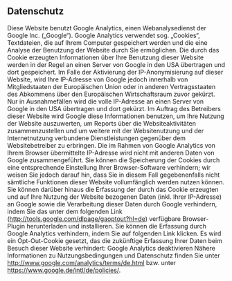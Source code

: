 ## Datenschutz

Diese Website benutzt Google Analytics, einen Webanalysedienst der Google Inc.
(„Google“). Google Analytics verwendet sog. „Cookies“, Textdateien, die auf
Ihrem Computer gespeichert werden und die eine Analyse der Benutzung der
Website durch Sie ermöglichen. Die durch das Cookie erzeugten Informationen
über Ihre Benutzung dieser Website werden in der Regel an einen Server von
Google in den USA übertragen und dort gespeichert. Im Falle der Aktivierung der
IP-Anonymisierung auf dieser Website, wird Ihre IP-Adresse von Google jedoch
innerhalb von Mitgliedstaaten der Europäischen Union oder in anderen
Vertragsstaaten des Abkommens über den Europäischen Wirtschaftsraum zuvor
gekürzt. Nur in Ausnahmefällen wird die volle IP-Adresse an einen Server von
Google in den USA übertragen und dort gekürzt. Im Auftrag des Betreibers dieser
Website wird Google diese Informationen benutzen, um Ihre Nutzung der Website
auszuwerten, um Reports über die Websiteaktivitäten zusammenzustellen und um
weitere mit der Websitenutzung und der Internetnutzung verbundene
Dienstleistungen gegenüber dem Websitebetreiber zu erbringen. Die im Rahmen von
Google Analytics von Ihrem Browser übermittelte IP-Adresse wird nicht mit
anderen Daten von Google zusammengeführt. Sie können die Speicherung der
Cookies durch eine entsprechende Einstellung Ihrer Browser-Software verhindern;
wir weisen Sie jedoch darauf hin, dass Sie in diesem Fall gegebenenfalls nicht
sämtliche Funktionen dieser Website vollumfänglich werden nutzen können. Sie
können darüber hinaus die Erfassung der durch das Cookie erzeugten und auf Ihre
Nutzung der Website bezogenen Daten (inkl. Ihrer IP-Adresse) an Google sowie
die Verarbeitung dieser Daten durch Google verhindern, indem Sie das unter dem
folgenden Link (http://tools.google.com/dlpage/gaoptout?hl=de) verfügbare
Browser-Plugin herunterladen und installieren. Sie können die Erfassung durch
Google Analytics verhindern, indem Sie auf folgenden Link klicken. Es wird ein
Opt-Out-Cookie gesetzt, das die zukünftige Erfassung Ihrer Daten beim Besuch
dieser Website verhindert: Google Analytics deaktivieren Nähere Informationen
zu Nutzungsbedingungen und Datenschutz finden Sie unter
http://www.google.com/analytics/terms/de.html bzw. unter
https://www.google.de/intl/de/policies/. 

